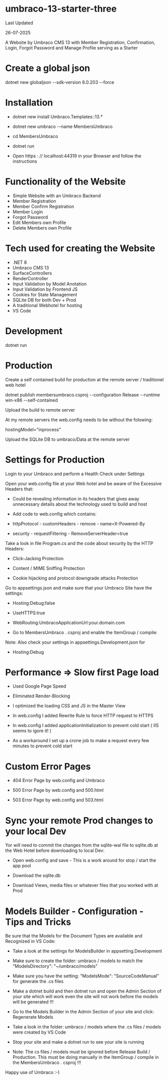 # umbraco-13-starter-three

Last Updated

26-07-2025

A Website by Umbraco CMS 13 with Member Registration, Confirmation, Login, Forgot Password and Manage Profile serving as a Starter

# Create a global json

dotnet new globaljson --sdk-version 8.0.203 --force

# Installation

- dotnet new install Umbraco.Templates::13.*

- dotnet new umbraco --name MembersUmbraco

- cd MembersUmbraco

- dotnet run

- Open https : // localhost:44319 in your Browser and follow the instructions

# Functionality of the Website

- Simple Website with an Umbraco Backend
- Member Registration
- Member Confirm Registration
- Member Login
- Forgot Password
- Edit Members own Profile
- Delete Members own Profile

# Tech used for creating the Website

- .NET 8
- Umbraco CMS 13
- SurfaceControllers
- RenderController
- Input Validation by Model Anotation
- Input Validation by Frontend JS
- Cookies for State Management
- SQLite DB for both Dev + Prod
- A traditional Webhotel for hosting
- VS Code

# Development

dotnet run

# Production

Create a self contained build for production at the remote server / traditionel web hotel

dotnet publish membersumbraco.csproj --configuration Release --runtime win-x86 --self-contained

Upload the build to remote server

At my remote servers the web.config needs to be without the folowing:

hostingModel="inprocess"

Upload the SQLite DB to umbraco/Data at the remote server

# Settings for Production

Login to your Umbraco and perform a Health Check under Settings

Open your web.config file at your Web hotel and be aware of the Excessive Headers that:

- Could be revealing information in its headers that gives away unnecessary details about the technology used to build and host

- Add code to web.config which contains:

- httpProtocol - customHeaders - remove - name=X-Powered-By

- security - requestFiltering - RemoveServerHeader=true

Take a look in file Program.cs and the code about security by the HTTP Headers:

- Click-Jacking Protection

- Content / MIME Sniffing Protection

- Cookie hijacking and protocol downgrade attacks Protection

Go to appsettings.json and make sure that your Umbraco Site have the settings:

- Hosting:Debug:false

- UseHTTPS:true

- WebRouting:UmbracoApplicationUrl:your.domain.com

- Go to MembersUmbraco . csproj and enable the ItemGroup / compile:

Note: Also check your settings in appsettings.Development.json for

- Hosting:Debug

# Performance => Slow first Page load

- Used Google Page Speed

- Eliminated Render-Blocking

- I optimized the loading CSS and JS in the Master View

- In web.config I added Rewrite Rule to force HTTP request to HTTPS

- In web.config I added applicationInitialization to prevent cold start ( IIS seems to igore it! )

- As a workaround I set up a crone job to make a request every few minutes to prevent cold start

# Custom Error Pages

- 404 Error Page by web.config and Umbraco

- 500 Error Page by web.config and 500.html

- 503 Error Page by web.config and 503.html

# Sync your remote Prod changes to your local Dev

Yor will need to commit the changes from the sqlite-wal file to sqlite.db at the Web Hotel before downloading to local Dev:

- Open web.config and save - This is a work around for stop / start the app pool

- Download the sqlite.db

- Download Views, media files or whatever files that you worked with at Prod

# Models Builder - Configuration - Tips and Tricks

Be sure that the Models for the Document Types are available and Recognized in VS Code:

- Take a look at the settings for ModelsBuilder in appsetting.Development

- Make sure to create the folder: umbraco / models to match the "ModelsDirectory": "~/umbraco/models"

- Make sure you have the setting: "ModelsMode": "SourceCodeManual" for generate the .cs files

- Make a dotnet build and then dotnet run and open the Admin Section of your site which will work even the site will not work before the models will be generated !!!

- Go to the Models Builder in the Admin Section of your site and click: Regenerate Models

- Take a look in the folder: umbraco / models where the .cs files / models were created by VS Code

- Stop your site and make a dotnet run to see your site is running

- Note: The cs files / models must be ignored before Release Build / Production. This must be doing manually in the ItemGroup / compile in the MembersUmbraco . csproj !!!

Happy use of Umbraco :-)


